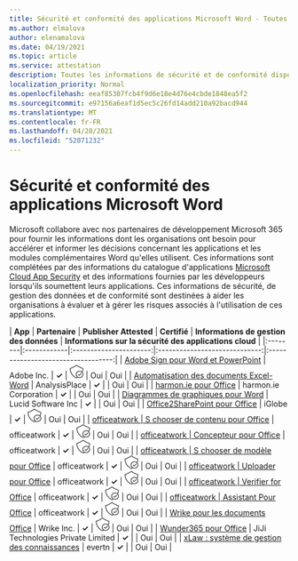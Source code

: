 ```yaml
---
title: Sécurité et conformité des applications Microsoft Word - Toutes les applications
ms.author: elmalova
author: elenamalova
ms.date: 04/19/2021
ms.topic: article
ms.service: attestation
description: Toutes les informations de sécurité et de conformité disponibles pour toutes les applications Microsoft Word.
localization_priority: Normal
ms.openlocfilehash: eeaf85307fcb4f9d6e18e4d76e4cbde1848ea5f2
ms.sourcegitcommit: e97156a6eaf1d5ec5c26fd14add210a92bacd944
ms.translationtype: MT
ms.contentlocale: fr-FR
ms.lasthandoff: 04/28/2021
ms.locfileid: "52071232"
---
```

# <a name="microsoft-word-app-security-and-compliance"></a>Sécurité et conformité des applications Microsoft Word

Microsoft collabore avec nos partenaires de développement Microsoft 365 pour fournir les informations dont les organisations ont besoin pour accélérer et informer les décisions concernant les applications et les modules complémentaires Word qu'elles utilisent. Ces informations sont complétées par des informations du catalogue d'applications [Microsoft Cloud App Security](https://www.microsoft.com/en-us/enterprise-mobility-security/cloud-app-security) et des informations fournies par les développeurs lorsqu'ils soumettent leurs applications. Ces informations de sécurité, de gestion des données et de conformité sont destinées à aider les organisations à évaluer et à gérer les risques associés à l'utilisation de ces applications.

| **App** | **Partenaire** | **Publisher Attested** | **Certifié** | **Informations de gestion des données** | **Informations sur la sécurité des applications cloud** |
|:--------|:------------|:----------------------:|:-----------------------------:|:----------------------------------:|
| [Adobe Sign pour Word et PowerPoint](./adobe-inc-sign-for-word-and-powerpoint.md) | Adobe Inc. | **✓** | <img alt="Certified application badge" src="../media/certified-badge.png" height="25" width="25" /> | Oui | Oui |
| [Automatisation des documents Excel-Word](./analysisplace-excel-to-word-document-automation.md) | AnalysisPlace | **✓** |  | Oui | Oui |
| [harmon.ie pour Office](./harmonie-corporation-for-office.md) | harmon.ie Corporation | **✓** |  | Oui | Oui |
| [Diagrammes de graphiques pour Word](./lucid-software-inc-lucidchart-diagrams-for-word.md) | Lucid Software Inc | **✓** |  | Oui | Oui |
| [Office2SharePoint pour Office](./iglobe-office2sharepoint-for-office.md) | iGlobe | **✓** | <img alt="Certified application badge" src="../media/certified-badge.png" height="25" width="25" /> | Oui | Oui |
| [officeatwork | S chooser de contenu pour Office](./officeatwork-officeatworkcontent-chooser-for-office.md) | officeatwork | **✓** | <img alt="Certified application badge" src="../media/certified-badge.png" height="25" width="25" /> | Oui | Oui |
| [officeatwork | Concepteur pour Office](./officeatwork-officeatworkdesigner-for-office.md) | officeatwork | **✓** | <img alt="Certified application badge" src="../media/certified-badge.png" height="25" width="25" /> | Oui | Oui |
| [officeatwork | S chooser de modèle pour Office](./officeatwork-officeatworktemplate-chooser-for-office.md) | officeatwork | **✓** | <img alt="Certified application badge" src="../media/certified-badge.png" height="25" width="25" /> | Oui | Oui |
| [officeatwork | Uploader pour Office](./officeatwork-officeatworkuploader-for-office.md) | officeatwork | **✓** | <img alt="Certified application badge" src="../media/certified-badge.png" height="25" width="25" /> | Oui | Oui |
| [officeatwork | Verifier for Office](./officeatwork-officeatworkverifier-for-office.md) | officeatwork | **✓** | <img alt="Certified application badge" src="../media/certified-badge.png" height="25" width="25" /> | Oui | Oui |
| [officeatwork | Assistant Pour Office](./officeatwork-officeatworkwizard-for-office.md) | officeatwork | **✓** | <img alt="Certified application badge" src="../media/certified-badge.png" height="25" width="25" /> | Oui | Oui |
| [Wrike pour les documents Office](./wrike-inc-for-office-documents.md) | Wrike Inc. | **✓** | <img alt="Certified application badge" src="../media/certified-badge.png" height="25" width="25" /> | Oui | Oui |
| [Wunder365 pour Office](./jiji-technologies-private-limited-wunder365-for-office.md) | JiJi Technologies Private Limited | **✓** |  | Oui | Oui |
| [xLaw : système de gestion des connaissances](./evertn-xlaw-knowledge-management-system.md) | evertn | **✓** |  | Oui | Oui |
